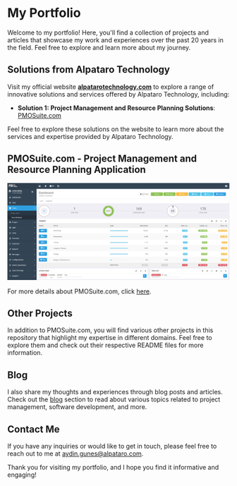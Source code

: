 # My Portfolio

Welcome to my portfolio! Here, you'll find a collection of projects and articles that showcase my work and experiences over the past 20 years in the field. Feel free to explore and learn more about my journey.

## Solutions from Alpataro Technology

Visit my official website **[alpatarotechnology.com](https://www.alpatarotechnology.com)** to explore a range of innovative solutions and services offered by Alpataro Technology, including:

- **Solution 1: Project Management and Resource Planning Solutions**: [PMOSuite.com](projects/pmosuite/README.md)

Feel free to explore these solutions on the website to learn more about the services and expertise provided by Alpataro Technology.

## PMOSuite.com - Project Management and Resource Planning Application

![PMOSuite.com Screenshot](projects/pmosuite/screenshots/pmosuite_0.png)

For more details about PMOSuite.com, click [here](projects/pmosuite/README.md).

## Other Projects

In addition to PMOSuite.com, you will find various other projects in this repository that highlight my expertise in different domains. Feel free to explore them and check out their respective README files for more information.

## Blog

I also share my thoughts and experiences through blog posts and articles. Check out the [blog](blog/) section to read about various topics related to project management, software development, and more.

## Contact Me

If you have any inquiries or would like to get in touch, please feel free to reach out to me at [aydin.gunes@alpataro.com](mailto:aydin.gunes@alpataro.com).

Thank you for visiting my portfolio, and I hope you find it informative and engaging!

